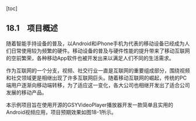 [toc]

## 18.1　项目概述

随着智能手持设备的普及，以Android和iPhone手机为代表的移动设备已经成为人们日常使用较为频繁的硬件。移动设备的普及与硬件性能的提升带来了移动互联网的空前繁荣，各种移动App软件也被开发出来以满足人们不同的生活需求。

作为互联网的一个分支，视频、社交行业一直是互联网的重要组成部分，围绕视频和社交领域更是相继出现了许多互联网巨头。随着移动互联网的崛起，传统的PC端用户逐渐向移动端转移，为了适应这一变化，各大公司也相继开发出了适合公司发展的移动产品。

本示例项目旨在使用开源的GSYVideoPlayer播放器开发一款简单且实用的Android视频应用，项目预期效果如图18-1所示。


